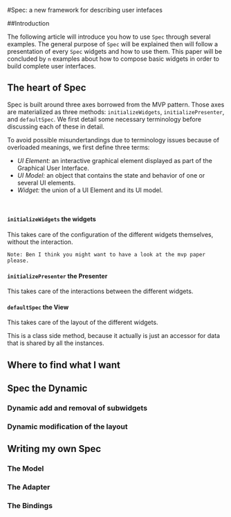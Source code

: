 

#Spec: a new framework for describing user intefaces 


##Introduction 



The following article will introduce you how to use  `Spec` through several examples\.  The general purpose of  `Spec` will be explained then will follow a presentation of every  `Spec` widgets and how to use them\. This paper will be concluded by  `n` examples about how to compose basic widgets in order to build complete user interfaces\. 

## The heart of Spec 


Spec is built around three axes borrowed from the MVP pattern\. Those axes are materialized as three methods:  `initializeWidgets`,  `initializePresenter`, and  `defaultSpec`\. We first detail some necessary terminology before discussing each of these in detail\. 


To avoid possible misundertandings due to terminology issues because of overloaded meanings, we first define three terms: 


-   *UI Element:* an interactive graphical element displayed as part of the Graphical User Interface\. 
-   *UI Model:* an object that contains the state and behavior of one or several UI elements\. 
-   *Widget:* the union of a UI Element and its UI model\. 

&nbsp;


####  `initializeWidgets` the widgets 


This takes care of the configuration of the different widgets themselves, without the interaction\. 



    Note: Ben I think you might want to have a look at the mvp paper please.




####  `initializePresenter` the Presenter 


This takes care of the interactions between the different widgets\. 


####  `defaultSpec` the View 


This takes care of the layout of the different widgets\. 

This is a class side method, because it actually is just an accessor for data that is shared by all the instances\. 

## Where to find what I want 


## Spec the Dynamic 



### Dynamic add and removal of subwidgets 



### Dynamic modification of the layout 


## Writing my own Spec 



### The Model 



### The Adapter 



### The Bindings 
